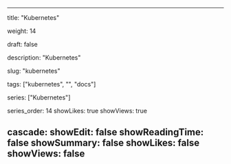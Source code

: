 ---

title: "Kubernetes"

weight: 14

draft: false

description: "Kubernetes"

slug: "kubernetes"

tags: ["kubernetes", "", "docs"]

series: ["Kubernetes"]

series_order: 14
showLikes: true
showViews: true

cascade:
  showEdit: false
  showReadingTime: false
  showSummary: false
  showLikes: false
  showViews: false
---